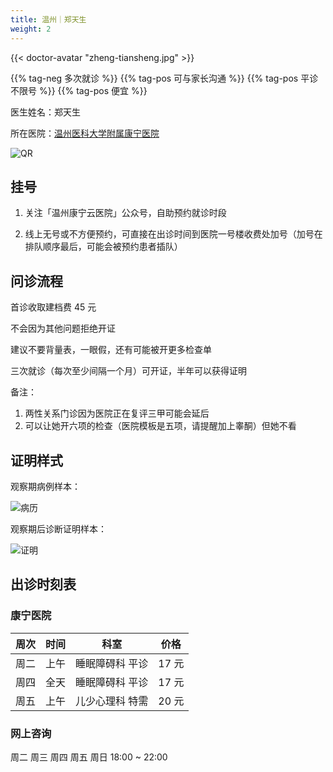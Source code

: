 ```yaml
---
title: 温州｜郑天生
weight: 2
---
```


{{< doctor-avatar "zheng-tiansheng.jpg" >}}

{{% tag-neg 多次就诊 %}} {{% tag-pos 可与家长沟通 %}}
{{% tag-pos 平诊不限号 %}} {{% tag-pos 便宜 %}}

医生姓名：郑天生

所在医院：[温州医科大学附属康宁医院](https://amap.com/place/B024103ZQK)

![QR](/images/doctor/zheng-tiansheng-qr.jpg)

## 挂号

1. 关注「温州康宁云医院」公众号，自助预约就诊时段

2. 线上无号或不方便预约，可直接在出诊时间到医院一号楼收费处加号（加号在排队顺序最后，可能会被预约患者插队）

## 问诊流程

首诊收取建档费 45 元

不会因为其他问题拒绝开证

建议不要背量表，一眼假，还有可能被开更多检查单

三次就诊（每次至少间隔一个月）可开证，半年可以获得证明

备注：

1. 两性关系门诊因为医院正在复评三甲可能会延后
2. 可以让她开六项的检查（医院模板是五项，请提醒加上睾酮）但她不看

## 证明样式

观察期病例样本：

![病历](/images/doctor/proof/zheng-tiansheng.jpg)

观察期后诊断证明样本：

![证明](images/doctor/proof/zheng-tiansheng-zm.jpg)

## 出诊时刻表

### 康宁医院

| 周次 | 时间 | 科室 | 价格 |
| :---: | :---: | :---: | :---: |
| 周二 | 上午 | 睡眠障碍科 平诊 | 17 元 |
| 周四 | 全天 | 睡眠障碍科 平诊 | 17 元 |
| 周五 | 上午 | 儿少心理科 特需 | 20 元 |

### 网上咨询

周二 周三 周四 周五 周日 18:00 ~ 22:00
